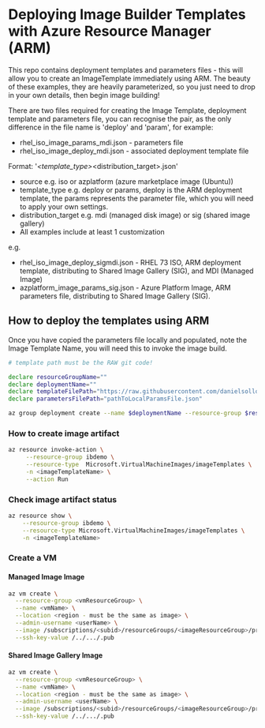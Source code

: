 # Deploying Image Builder Templates with Azure Resource Manager (ARM) 
This repo contains deployment templates and parameters files - this will allow you to create an ImageTemplate immediately using ARM. The beauty of these examples, they are heavily parameterized, so you just need to drop in your own details, then begin image building! 

There are two files required for creating the Image Template, deployment template and parameters file, you can recognise the pair, as the only difference in the file name is 'deploy' and 'param', for example:
* rhel_iso_image_params_mdi.json - parameters file
* rhel_iso_image_deploy_mdi.json - associated deployment template file

Format:
'<source>_<template_type>_<distribution_target>.json'

* source e.g. iso or azplatform (azure marketplace image (Ubuntu))
* template_type e.g. deploy or params, deploy is the ARM deployment template, the params represents the parameter file, which you will need to apply your own settings.
* distribution_target e.g. mdi (managed disk image) or sig (shared image gallery)
* All examples include at least 1 customization


e.g.
* rhel_iso_image_deploy_sigmdi.json - RHEL 73 ISO, ARM deployment template, distributing to Shared Image Gallery (SIG), and MDI (Managed Image)
* azplatform_image_params_sig.json - Azure Platform Image, ARM parameters file, distributing to Shared Image Gallery (SIG).

## How to deploy the templates using ARM
Once you have copied the parameters file locally and populated, note the Image Template Name, you will need this to invoke the image build.

```bash
# template path must be the RAW git code!

declare resourceGroupName=""
declare deploymentName=""
declare templateFilePath="https://raw.githubusercontent.com/danielsollondon/azvmimagebuilder/master/armTemplates/azplatform_image_deploy_sigmdi.json"
declare parametersFilePath="pathToLocalParamsFile.json"

az group deployment create --name $deploymentName --resource-group $resourceGroupName --template-uri $templateFilePath --parameters $parametersFilePath 
```

### How to create image artifact
```bash
az resource invoke-action \
     --resource-group ibdemo \
     --resource-type  Microsoft.VirtualMachineImages/imageTemplates \
     -n <imageTemplateName> \
     --action Run 
```

### Check image artifact status
```bash
az resource show \
    --resource-group ibdemo \
    --resource-type Microsoft.VirtualMachineImages/imageTemplates \
    -n <imageTemplateName>
```
### Create a VM

#### Managed Image Image
```bash
az vm create \
  --resource-group <vmResourceGroup> \
  --name <vmName> \
  --location <region - must be the same as image> \
  --admin-username <userName> \
  --image /subscriptions/<subid>/resourceGroups/<imageResourceGroup>/providers/Microsoft.Compute/images/<managedImagename> \
  --ssh-key-value /../.../.pub    
```
#### Shared Image Gallery Image
```bash
az vm create \
  --resource-group <vmResourceGroup> \
  --name <vmName> \
  --location <region - must be the same as image> \
  --admin-username <userName> \
  --image /subscriptions/<subid>/resourceGroups/<imageResourceGroup>/providers/Microsoft.Compute/galleries/<imageGalName>/images/<ImageDefintionName>/versions/<ImageDefintionVersion> \
  --ssh-key-value /../.../.pub   
```